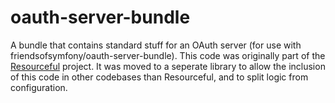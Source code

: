oauth-server-bundle
===================

A bundle that contains standard stuff for an OAuth server (for use with friendsofsymfony/oauth-server-bundle). This code was originally part of the [Resourceful](http://github.com/ingewikkeld/resourceful) project. It was moved
to a seperate library to allow the inclusion of this code in other codebases than Resourceful, and to split logic
from configuration.
